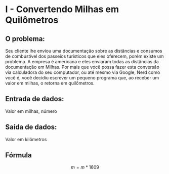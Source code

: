 # I - Convertendo Milhas em Quilômetros

## O problema:   
Seu cliente lhe enviou uma documentação sobre as distâncias e consumos de combustível dos passeios turísticos que eles oferecem, porém existe um problema. A empresa é americana e eles enviaram todas as distâncias da documentação em Milhas. Por mais que você possa fazer esta conversão via calculadora do seu computador, ou até mesmo via Google, Nerd como você é, você decidiu escrever um pequeno programa que, ao receber um valor em milhas, o retorna em quilômetros.

## Entrada de dados:   
Valor em milhas, número

## Saída de dados:   
Valor em kilômetros

## Fórmula   
$$ m = m * 1609 $$